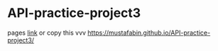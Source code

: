# API-practice-project3

pages [link](https://mustafabin.github.io/API-practice-project3/)
or copy this vvv
https://mustafabin.github.io/API-practice-project3/
